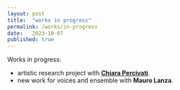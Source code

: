 ```yaml
---
layout: post
title:  "works in progress"
permalink: /works/in-progress
date:   2023-10-07
published: true
---
```


Works in progress:

- artistic research project with [**Chiara Percivati**][percivati].
- new work for voices and ensemble with **Mauro Lanza**.

[percivati]: https://www.chiarapercivati.net/
